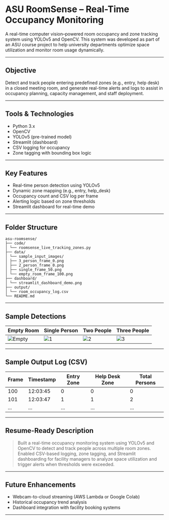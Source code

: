 # ASU RoomSense – Real-Time Occupancy Monitoring

A real-time computer vision–powered room occupancy and zone tracking system using YOLOv5 and OpenCV. This system was developed as part of an ASU course project to help university departments optimize space utilization and monitor room usage dynamically.

---

## Objective

Detect and track people entering predefined zones (e.g., entry, help desk) in a closed meeting room, and generate real-time alerts and logs to assist in occupancy planning, capacity management, and staff deployment.

---

## Tools & Technologies

- Python 3.x  
- OpenCV  
- YOLOv5 (pre-trained model)  
- Streamlit (dashboard)  
- CSV logging for occupancy  
- Zone tagging with bounding box logic  

---

## Key Features

-  Real-time person detection using YOLOv5  
-  Dynamic zone mapping (e.g., entry, help_desk)  
-  Occupancy count and CSV log per frame  
-  Alerting logic based on zone thresholds  
-  Streamlit dashboard for real-time demo  

---

## Folder Structure

```
asu-roomsense/
├── code/
│ └── roomsense_live_tracking_zones.py
├── data/
│ └── sample_input_images/
│ ├── 3_person_frame_0.png
│ ├── 2_person_frame_0.png
│ ├── single_frame_50.png
│ └── empty_room_frame_100.png
├── dashboard/
│ └── streamlit_dashboard_demo.png
├── output/
│ └── room_occupancy_log.csv
└── README.md
```


---

##  Sample Detections

| Empty Room | Single Person | Two People | Three People |
|------------|---------------|------------|---------------|
| ![Empty](data/sample_input_images/empty_room_frame_100.png) | ![1](data/sample_input_images/single_frame_50.png) | ![2](data/sample_input_images/2_person_frame_0.png) | ![3](data/sample_input_images/3_person_frame_0.png) |

---

##  Sample Output Log (CSV)

| Frame | Timestamp | Entry Zone | Help Desk Zone | Total Persons |
|-------|-----------|------------|----------------|----------------|
| 100   | 12:03:45  | 0          | 0              | 0              |
| 101   | 12:03:47  | 1          | 1              | 2              |
| ...   | ...       | ...        | ...            | ...            |

---

##  Resume-Ready Description

> Built a real-time occupancy monitoring system using YOLOv5 and OpenCV to detect and track people across multiple room zones. Enabled CSV-based logging, zone tagging, and Streamlit dashboarding for facility managers to analyze space utilization and trigger alerts when thresholds were exceeded.

---

##  Future Enhancements

- Webcam-to-cloud streaming (AWS Lambda or Google Colab)
- Historical occupancy trend analysis
- Dashboard integration with facility booking systems

---



